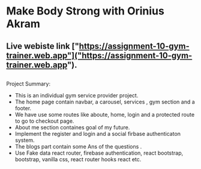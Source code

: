 # Make Body Strong with Orinius Akram

## Live webiste link ["https://assignment-10-gym-trainer.web.app"]("https://assignment-10-gym-trainer.web.app").

## 

Project Summary:
- This is an individual gym service provider project.
- The home page contain navbar, a carousel, services , gym section and a footer.
- We have use some routes like aboute, home, login and a protected route to go to checkout page.
- About me section containes goal of my future.
- Implement the register and login and a social firbase authenticaton system.
- The blogs part contain some Ans of the questions .
- Use Fake data react router, firebase authentication, react bootstrap, bootstrap, vanilla css, react router hooks react etc.



